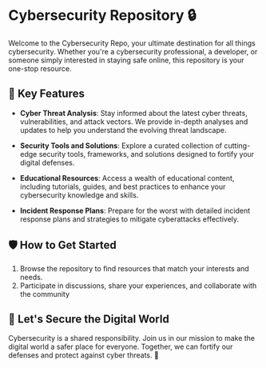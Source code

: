 # Cybersecurity Repository :lock:

Welcome to the Cybersecurity Repo, your ultimate destination for all things cybersecurity. Whether you're a cybersecurity professional, a developer, or someone simply interested in staying safe online, this repository is your one-stop resource.

## :key: Key Features

- **Cyber Threat Analysis**: Stay informed about the latest cyber threats, vulnerabilities, and attack vectors. We provide in-depth analyses and updates to help you understand the evolving threat landscape.

- **Security Tools and Solutions**: Explore a curated collection of cutting-edge security tools, frameworks, and solutions designed to fortify your digital defenses.

- **Educational Resources**: Access a wealth of educational content, including tutorials, guides, and best practices to enhance your cybersecurity knowledge and skills.

- **Incident Response Plans**: Prepare for the worst with detailed incident response plans and strategies to mitigate cyberattacks effectively.

## :shield: How to Get Started

1. Browse the repository to find resources that match your interests and needs.
2. Participate in discussions, share your experiences, and collaborate with the community


## :rocket: Let's Secure the Digital World

Cybersecurity is a shared responsibility. Join us in our mission to make the digital world a safer place for everyone. Together, we can fortify our defenses and protect against cyber threats. :rocket:

